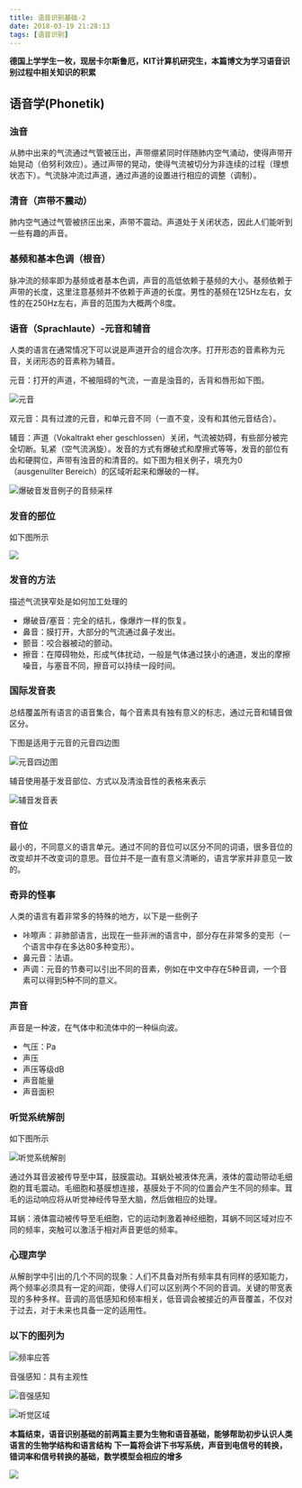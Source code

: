 ```yaml
---
title: 语音识别基础-2
date: 2018-03-19 21:28:13
tags: [语音识别]
---
```


**德国上学学生一枚，现居卡尔斯鲁厄，KIT计算机研究生，本篇博文为学习语音识别过程中相关知识的积累**

## 语音学(Phonetik)

### 浊音

从肺中出来的气流通过气管被压出，声带绷紧同时伴随肺内空气涌动，使得声带开始晃动（伯努利效应）。通过声带的晃动，使得气流被切分为非连续的过程（理想状态下）。气流脉冲流过声道，通过声道的设置进行相应的调整（调制）。

### 清音（声带不震动）

肺内空气通过气管被挤压出来，声带不震动。声道处于关闭状态，因此人们能听到一些有趣的声音。

### 基频和基本色调（根音）

脉冲流的频率即为基频或者基本色调，声音的高低依赖于基频的大小。基频依赖于声带的长度，这里注意基频并不依赖于声道的长度。男性的基频在125Hz左右，女性的在250Hz左右，声音的范围为大概两个8度。

### 语音（Sprachlaute）-元音和辅音

人类的语言在通常情况下可以说是声道开合的组合次序。打开形态的音素称为元音，关闭形态的音素称为辅音。

元音：打开的声道，不被阻碍的气流，一直是浊音的，舌背和唇形如下图。

![元音](http://7xonju.com1.z0.glb.clouddn.com/image/kurs/ASR/ASRVokale.PNG)

双元音：具有过渡的元音，和单元音不同（一直不变，没有和其他元音结合）。

辅音：声道（Vokaltrakt eher geschlossen）关闭，气流被妨碍，有些部分被完全切断。轧紧（空气流涡旋）。发音的方式有爆破式和摩擦式等等，发音的部位有齿和硬腭位，声带有浊音的和清音的。如下图为相关例子，填充为0（ausgenullter Bereich）的区域听起来和爆破的一样。

![爆破音发音例子的音频采样](http://7xonju.com1.z0.glb.clouddn.com/image/kurs/ASR/ASRkonstauf.PNG)

### 发音的部位

如下图所示

![](http://7xonju.com1.z0.glb.clouddn.com/image/kurs/ASR/ASROrt.PNG)

### 发音的方法

描述气流狭窄处是如何加工处理的

- 爆破音/塞音：完全的结扎，像爆炸一样的恢复。
- 鼻音：膜打开，大部分的气流通过鼻子发出。
- 颤音：咬合器被动的颤动。
- 擦音：在障碍物处，形成气体扰动，一般是气体通过狭小的通道，发出的摩擦噪音，与塞音不同，擦音可以持续一段时间。

### 国际发音表

总结覆盖所有语言的语音集合，每个音素具有独有意义的标志，通过元音和辅音做区分。

下图是适用于元音的元音四边图

![元音四边图](http://7xonju.com1.z0.glb.clouddn.com/image/kurs/ASR/vokalevierecke.PNG)

辅音使用基于发音部位、方式以及清浊音性的表格来表示

![辅音发音表](http://7xonju.com1.z0.glb.clouddn.com/image/kurs/ASR/ASRKonsonaten.PNG)

### 音位

最小的，不同意义的语言单元。通过不同的音位可以区分不同的词语，很多音位的改变却并不改变词的意思。音位并不是一直有意义清晰的，语言学家并非意见一致的。

### 奇异的怪事

人类的语言有着非常多的特殊的地方，以下是一些例子

- 咔嚓声：非肺部语言，出现在一些非洲的语言中，部分存在非常多的变形（一个语言中存在多达80多种变形）。
- 鼻元音：法语。
- 声调：元音的节奏可以引出不同的音素，例如在中文中存在5种音调，一个音素可以得到5种不同的意义。

### 声音

声音是一种波，在气体中和流体中的一种纵向波。
- 气压：Pa
- 声压
- 声压等级dB
- 声音能量
- 声音面积

### 听觉系统解剖

如下图所示

![听觉系统解剖](http://7xonju.com1.z0.glb.clouddn.com/image/kurs/ASR/ASRVAnotomie.PNG)

通过外耳音波被传导至中耳，鼓膜震动。耳蜗处被液体充满，液体的震动带动毛细胞的茸毛震动。毛细胞和基膜想连接，基膜处于不同的位置会产生不同的频率。茸毛的运动响应将从听觉神经传导至大脑，然后做相应的处理。

耳蜗：液体震动被传导至毛细胞，它的运动刺激着神经细胞，耳蜗不同区域对应不同的频率，突触可以激活于相对声音更低的频率。

### 心理声学

从解剖学中引出的几个不同的现象：人们不具备对所有频率具有同样的感知能力，两个频率必须具有一定的间距，使得人们可以区别两个不同的音调。关键的带宽表现的多种多样。音调的高低感知和频率相关，低音调会被接近的声音覆盖，不仅对于过去，对于未来也具备一定的适用性。

### 以下的图列为

![频率应答](http://7xonju.com1.z0.glb.clouddn.com/image/kurs/ASR/ASRFreAnto.PNG)

音强感知：具有主观性

![音强感知](http://7xonju.com1.z0.glb.clouddn.com/image/kurs/ASR/ASRLautst.PNG)

![听觉区域](http://7xonju.com1.z0.glb.clouddn.com/image/kurs/ASR/ASRHFl.PNG)

**本篇结束，语音识别基础的前两篇主要为生物和语音基础，能够帮助初步认识人类语言的生物学结构和语言结构**
**下一篇将会讲下书写系统，声音到电信号的转换，错词率和信号转换的基础，数学模型会相应的增多**

![](http://7xonju.com1.z0.glb.clouddn.com/image/logo/mainlogo.png)